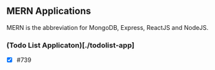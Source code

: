 ## MERN Applications
MERN is the abbreviation for MongoDB, Express, ReactJS and NodeJS.

### (Todo List Applicaton)[./todolist-app]
  - [x] #739
